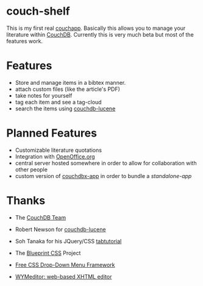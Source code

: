 
couch-shelf
===

This is my first real [couchapp][]. Basically this allows you to manage your
literature within [CouchDB][]. Currently this is very much beta but most of the
features work.

[couchapp]: http://github.com/couchapp/couchapp
[CouchDB]: http://couchdb.apache.org

Features
===

- Store and manage items in a bibtex manner.
- attach custom files (like the article's PDF)
- take notes for yourself
- tag each item and see a tag-cloud
- search the items using [couchdb-lucene][]

[couchdb-lucene]: http://github.com/rnewson/couchdb-lucene

Planned Features
===

- Customizable literature quotations
- Integration with [OpenOffice.org][OOo]
- central server hosted somewhere in order to allow for collaboration with other
  people
- custom version of [couchdbx-app][] in order to bundle a *standalone-app* 

[OOo]: http://www.openoffice.org
[couchdbx-app]: http://github.com/janl/couchdbx-app

Thanks
===

- The [CouchDB Team][couchdbteam]

- Robert Newson for [couchdb-lucene][]

- Soh Tanaka for his JQuery/CSS [tabtutorial][tabtut]

- The [Blueprint CSS][blueprint] Project

- [Free CSS Drop-Down Menu Framework][dropdown]

- [WYMeditor: web-based XHTML editor][wym]

[couchdbteam]: http://couchdb.apache.org
[tabtut]: http://www.sohtanaka.com/web-design/simple-tabs-w-css-jquery/
[blueprint]: http://github.com/joshuaclayton/blueprint-css
[dropdown]: http://www.lwis.net/free-css-drop-down-menu/
[wym]: http://www.wymeditor.org/


